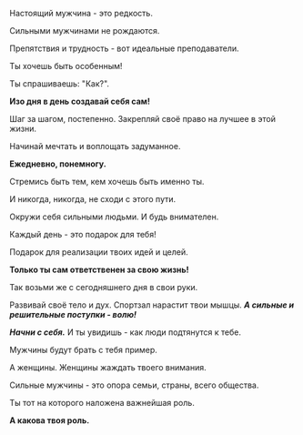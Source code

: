 Настоящий мужчина - это редкость.

Сильными мужчинами не рождаются.

Препятствия и трудность - вот идеальные преподаватели.

Ты хочешь быть особенным!

Ты спрашиваешь: "Как?".

**Изо дня в день создавай себя сам!**

Шаг за шагом, постепенно. Закрепляй своё право на лучшее в этой жизни.

Начинай мечтать и воплощать задуманное.

**Ежедневно, понемногу.**

Стремись быть тем, кем хочешь быть именно ты.

И никогда, никогда, не сходи с этого пути.

Окружи себя сильными людьми. И будь внимателен.

Каждый день - это подарок для тебя!

Подарок для реализации твоих идей и целей.

**Только ты сам ответственен за свою жизнь!**

Так возьми же с сегодняшнего дня в свои руки.

Развивай своё тело и дух.
Спортзал нарастит твои мышцы.
_**А сильные и решительные поступки - волю!**_

_**Начни с себя.**_ И ты увидишь - как люди подтянутся к тебе.

Мужчины будут брать с тебя пример.

А женщины. Женщины жаждать твоего внимания.

Сильные мужчины - это опора семьи, страны, всего общества.

Ты тот на которого наложена важнейшая роль.

**А какова твоя роль.**
